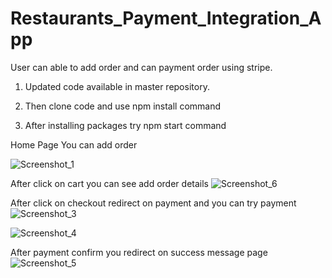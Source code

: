 # Restaurants_Payment_Integration_App
User can able to add order and can payment order using stripe.

1. Updated code available in master repository.

2. Then clone code and use npm install command

3. After installing packages try npm start command

Home Page You can add order

![Screenshot_1](https://github.com/kunalBari5557/Restaurants_Payment_Integration_App/assets/96560938/01f2568b-32cf-4062-8d71-9caab7b82385)

After click on cart you can see add order details
![Screenshot_6](https://github.com/kunalBari5557/Restaurants_Payment_Integration_App/assets/96560938/c1e60bf3-29fd-4564-ab99-b14b6c5f0803)

After click on checkout redirect on payment and you can try payment
![Screenshot_3](https://github.com/kunalBari5557/Restaurants_Payment_Integration_App/assets/96560938/5650bf22-18f8-46c6-8c33-fdf4028248ae)

![Screenshot_4](https://github.com/kunalBari5557/Restaurants_Payment_Integration_App/assets/96560938/b8364ed4-c37c-4e91-bc35-cf4064a0d344)

After payment confirm you redirect on success message page
![Screenshot_5](https://github.com/kunalBari5557/Restaurants_Payment_Integration_App/assets/96560938/6ba8f068-3d30-441c-802b-ca41ac04f8fd)
